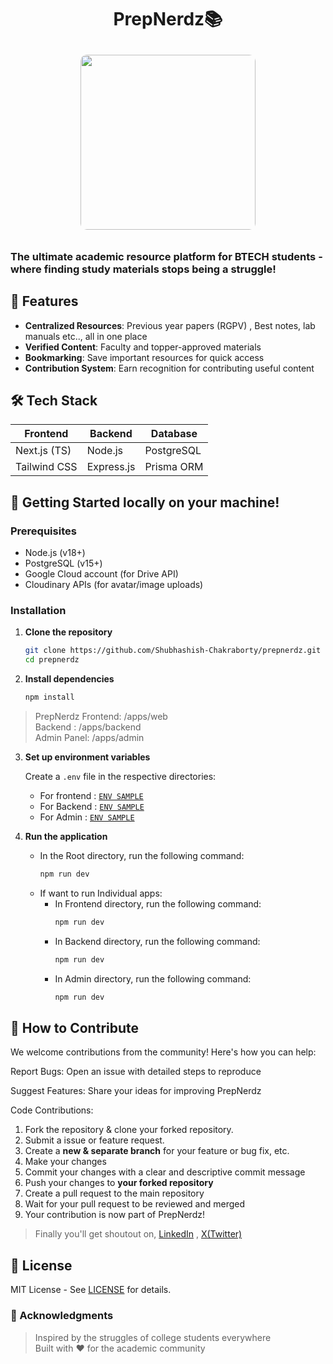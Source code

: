 <h1 align="center">
   PrepNerdz📚
</h1>

<div align="center">
   <img src="https://github.com/user-attachments/assets/0f1fdfb2-e473-4a1f-9efb-618dc4f382c9" width="280" style="border-radius: 10px; margin: 10px;" />
</div>

### The ultimate academic resource platform for BTECH students - where finding study materials stops being a struggle!

## 🌟 Features

- **Centralized Resources**: Previous year papers (RGPV) , Best notes, lab manuals etc.., all in one place
- **Verified Content**: Faculty and topper-approved materials
- **Bookmarking**: Save important resources for quick access
- **Contribution System**: Earn recognition for contributing useful content

## 🛠 Tech Stack

| Frontend     | Backend    | Database   |
| ------------ | ---------- | ---------- |
| Next.js (TS) | Node.js    | PostgreSQL |
| Tailwind CSS | Express.js | Prisma ORM |

## 🚀 Getting Started locally on your machine!

### Prerequisites

- Node.js (v18+)
- PostgreSQL (v15+)
- Google Cloud account (for Drive API)
- Cloudinary APIs (for avatar/image uploads)

### Installation

1. **Clone the repository**

   ```bash
   git clone https://github.com/Shubhashish-Chakraborty/prepnerdz.git
   cd prepnerdz

   ```

2. **Install dependencies**
   ```bash
   npm install
   ```

> PrepNerdz Frontend: /apps/web <br/>
> Backend : /apps/backend <br/>
> Admin Panel: /apps/admin

3. **Set up environment variables**

   Create a `.env` file in the respective directories:

   - For frontend : [`ENV SAMPLE`](./apps/web/.env.sample)
   - For Backend : [`ENV SAMPLE`](./apps/backend/.env.sample)
   - For Admin : [`ENV SAMPLE`](./apps/admin/.env.sample)

4. **Run the application**

   - In the Root directory, run the following command:
     ```bash
     npm run dev
     ```
   - If want to run Individual apps:
     - In Frontend directory, run the following command:
       ```bash
       npm run dev
       ```
     - In Backend directory, run the following command:
       ```bash
       npm run dev
       ```
     - In Admin directory, run the following command:
       ```bash
       npm run dev
       ```

## 🤝 How to Contribute

We welcome contributions from the community! Here's how you can help:

Report Bugs: Open an issue with detailed steps to reproduce

Suggest Features: Share your ideas for improving PrepNerdz

Code Contributions:

1. Fork the repository & clone your forked repository.
2. Submit a issue or feature request.
3. Create a **new & separate branch** for your feature or bug fix, etc.
4. Make your changes
5. Commit your changes with a clear and descriptive commit message
6. Push your changes to **your forked repository**
7. Create a pull request to the main repository
8. Wait for your pull request to be reviewed and merged
9. Your contribution is now part of PrepNerdz!

> Finally you'll get shoutout on, [LinkedIn](https://linkedin.com/in/Shubhashish-Chakraborty) , [X(Twitter)](https://x.com/__Shubhashish__)

## 📜 License

MIT License - See [LICENSE](./LICENSE) for details.

### 🙏 Acknowledgments

> Inspired by the struggles of college students everywhere <br />
> Built with ❤️ for the academic community
